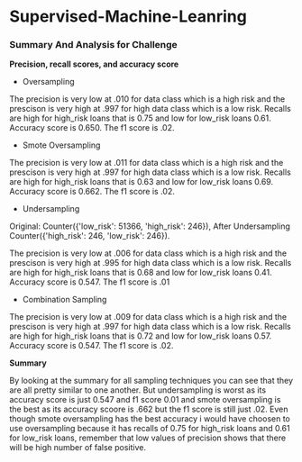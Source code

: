 # Supervised-Machine-Leanring

### Summary And Analysis for Challenge

**Precision, recall scores, and accuracy score**

  - Oversampling
  
The precision is very low at .010 for data class which is a high risk and the prescison is very high at .997 for high data class which is a low risk. Recalls are high for high_risk loans that is 0.75 and low for low_risk loans 0.61. Accuracy score is 0.650. The f1 score is .02.
  
  - Smote Oversampling
  
The precision is very low at .011 for data class which is a high risk and the prescison is very high at .997 for high data class which is a low risk. Recalls are high for high_risk loans that is 0.63 and low for low_risk loans 0.69. Accuracy score is 0.662. The f1 score is .02.

  - Undersampling
  
 Original: Counter({'low_risk': 51366, 'high_risk': 246}), After Undersampling Counter({'high_risk': 246, 'low_risk': 246}).
 
 
 The precision is very low at .006 for data class which is a high risk and the prescison is very high at .995 for high data class which is a low risk. Recalls are high for high_risk loans that is 0.68 and low for low_risk loans 0.41. Accuracy score is 0.547. The f1 score is .01
 
  
  - Combination Sampling


 The precision is very low at .009 for data class which is a high risk and the prescison is very high at .997 for high data class which is a low risk. Recalls are high for high_risk loans that is 0.72 and low for low_risk loans 0.57. Accuracy score is 0.547. The f1 score is .02.
 


**Summary**

By looking at the summary for all sampling techniques you can see that they are all pretty similar to one another. But
undersampling is worst as its accuracy score is just 0.547 and f1 score 0.01 and smote oversampling is the best as its accuracy scoore is .662 but the f1 score is still just .02. Even though smote oversampling has the best accuracy i would have choosen to use oversampling because it has recalls of 0.75 for high_risk loans and 0.61 for low_risk loans, remember that low values of precision shows that there will be high number of false positive.
